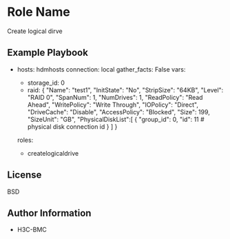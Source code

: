 Role Name
=========
Create logical dirve

Example Playbook
----------------

- hosts: hdmhosts
  connection: local
  gather_facts: False
  vars:
    - storage_id: 0
    - raid: {
        "Name": "test1",
        "InitState": "No",
        "StripSize": "64KB",
        "Level": "RAID 0",
        "SpanNum": 1,
        "NumDrives": 1,
        "ReadPolicy": "Read Ahead",
        "WritePolicy": "Write Through",
        "IOPolicy": "Direct",
        "DriveCache": "Disable",
        "AccessPolicy": "Blocked",
        "Size": 199,
        "SizeUnit": "GB",
        "PhysicalDiskList":[
            {
                "group_id": 0,
                "id": 11         # physical disk connection id
            }
        ]
    }

  roles:
    - createlogicaldrive

License
-------

BSD

Author Information
------------------

- H3C-BMC


